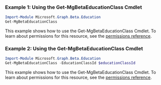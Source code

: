 ### Example 1: Using the Get-MgBetaEducationClass Cmdlet
```powershell
Import-Module Microsoft.Graph.Beta.Education
Get-MgBetaEducationClass
```
This example shows how to use the Get-MgBetaEducationClass Cmdlet.
To learn about permissions for this resource, see the [permissions reference](/graph/permissions-reference).
### Example 2: Using the Get-MgBetaEducationClass Cmdlet
```powershell
Import-Module Microsoft.Graph.Beta.Education
Get-MgBetaEducationClass -EducationClassId $educationClassId
```
This example shows how to use the Get-MgBetaEducationClass Cmdlet.
To learn about permissions for this resource, see the [permissions reference](/graph/permissions-reference).
